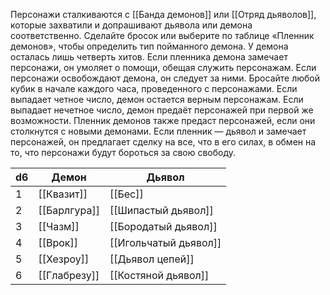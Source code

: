 Персонажи сталкиваются с [[Банда демонов]] или [[Отряд дьяволов]], которые захватили и допрашивают дьявола или демона соответственно.
Сделайте бросок или выберите по таблице «Пленник демонов», чтобы определить тип пойманного демона.
У демона осталась лишь четверть хитов.
Если пленника демона замечает персонажи, он умоляет о помощи, обещая служить персонажам.
Если персонажи освобождают демона, он следует за ними.
Бросайте любой кубик в начале каждого часа, проведенного с персонажами.
Если выпадает четное число, демон остается верным персонажам.
Если выпадает нечетное число, демон предаёт персонажей при первой же возможности.
Пленник демонов также предаст персонажей, если они столкнутся с новыми демонами.
Если пленник — дьявол и замечает персонажей, он предлагает сделку на все, что в его силах, в обмен на то, что персонажи будут бороться за свою свободу.

| d6  | Демон        | Дьявол                |
| --- | ------------ | --------------------- |
| 1   | [[Квазит]]   | [[Бес]]               |
| 2   | [[Барлгура]] | [[Шипастый дьявол]]   |
| 3   | [[Чазм]]     | [[Бородатый дьявол]]  |
| 4   | [[Врок]]     | [[Игольчатый дьявол]] |
| 5   | [[Хезроу]]   | [[Дьявол цепей]]      |
| 6   | [[Глабрезу]] | [[Костяной дьявол]]   |
